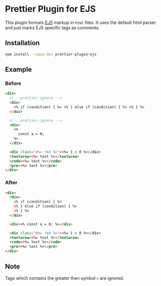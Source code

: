 # Prettier Plugin for EJS

This plugin formats [EJS](https://ejs.co/) markup in `html` files. It uses the default html parser and just marks EJS specific tags as comments.

## Installation

```sh
npm install --save-dev prettier-plugin-ejs
```

## Example

### Before

```html
<div>
  <!-- prettier-ignore -->
  <div>
    <% if (condition) { %> <% } else if (condition) { %> <% } %>
  </div>

  <!-- prettier-ignore -->
  <div>
    <% 
      const a = 0;
    %>
  </div>

  <div class="<%= red %>"><%= 1 > 0 %></div>
  <textarea><%= text %></textarea>
  <code><%= text %></code>
  <pre><%= text %></pre>
</div>
```

### After

```html
<div>
  <div>
    <% if (condition) { %>
    <% } else if (condition) { %>
    <% } %>
  </div>

  <div><% const a = 0; %></div>

  <div class="<%= red %>"><%= 1 > 0 %></div>
  <textarea><%= text %></textarea>
  <code><%= text %></code>
  <pre><%= text %></pre>
</div>
```

## Note

Tags which contains the greater then symbol `>` are ignored.
